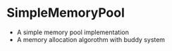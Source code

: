 # SimpleMemoryPool

* A simple memory pool implementation
* A memory allocation algorothm with buddy system 
